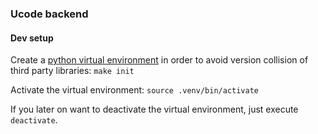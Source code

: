### Ucode backend

#### Dev setup
Create a [python virtual environment](https://docs.python.org/3/library/venv.html) in order to avoid version collision of third party libraries:
`make init`

Activate the virtual environment:
`source .venv/bin/activate`

If you later on want to deactivate the virtual environment, just execute `deactivate`.